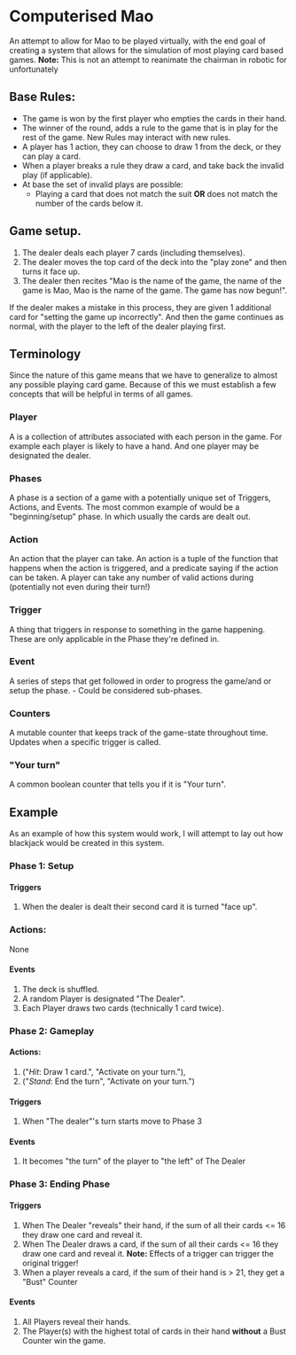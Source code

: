 # Computerised Mao 
An attempt to allow for Mao to be played virtually, with the end goal of creating a system that allows for the simulation of most playing card based games.
**Note:** This is not an attempt to reanimate the chairman in robotic for unfortunately


## Base Rules:
- The game is won by the first player who empties the cards in their hand.
- The winner of the round, adds a rule to the game that is in play for the rest of the game. New Rules may interact with new rules.
- A player has 1 action, they can choose to draw 1 from the deck, or they can play a card.
- When a player breaks a rule they draw a card, and take back the invalid play (if applicable).
- At base the set of invalid plays are possible:
  - Playing a card that does not match the suit **OR** does not match the number of the cards below it.


## Game setup.
1. The dealer deals each player 7 cards (including themselves).
2. The dealer moves the top card of the deck into the "play zone" and then turns it face up. 
3. The dealer then recites "Mao is the name of the game, the name of the game is Mao, Mao is the name of the game. The game has now begun!".

If the dealer makes a mistake in this process, they are given 1 additional card for "setting the game up incorrectly". And then the game continues as normal, with the player to the left of the dealer playing first.


## Terminology
Since the nature of this game means that we have to generalize to almost any possible playing card game. Because of this we must establish a few concepts that will be helpful in terms of all games.

### Player
A is a collection of attributes associated with each person in the game. For example each player is likely to have a hand. And one player may be designated the dealer.

### Phases
A phase is a section of a game with a potentially unique set of Triggers, Actions, and Events. The most common example of would be a "beginning/setup" phase. In which usually the cards are dealt out.

### Action
An action that the player can take. An action is a tuple of the function that happens when the action is triggered, and a predicate saying if the action can be taken. A player can take any number of valid actions during (potentially not even during their turn!)

### Trigger
A thing that triggers in response to something in the game happening. These are only applicable in the Phase they're defined in.

### Event
A series of steps that get followed in order to progress the game/and or setup the phase. - Could be considered sub-phases.

### Counters
A mutable counter that keeps track of the game-state throughout time. Updates when a specific trigger is called.

### "Your turn"
A common boolean counter that tells you if it is "Your turn".




## Example
As an example of how this system would work, I will attempt to lay out how blackjack would be created in this system.
### Phase 1: Setup
#### Triggers
1. When the dealer is dealt their second card it is turned "face up".
### Actions:
None
#### Events
1. The deck is shuffled.
2. A random Player is designated "The Dealer".
3. Each Player draws two cards (technically 1 card twice).


### Phase 2: Gameplay
#### Actions:
1. ("*Hit*: Draw 1 card.", "Activate on your turn."),
2. ("*Stand*: End the turn", "Activate on your turn.")
#### Triggers
1. When "The dealer"'s turn starts move to Phase 3
#### Events
1. It becomes "the turn" of the player to "the left" of The Dealer

### Phase 3: Ending Phase
#### Triggers
1. When The Dealer "reveals" their hand, if the sum of all their cards <= 16 they draw one card and reveal it.
2. When The Dealer draws a card, if the sum of all their cards <= 16 they draw one card and reveal it.
**Note:** Effects of a trigger can trigger the original trigger!
3. When a player reveals a card, if the sum of their hand is > 21, they get a "Bust" Counter
#### Events
1. All Players reveal their hands.
2. The Player(s) with the highest total of cards in their hand **without** a Bust Counter win the game.
